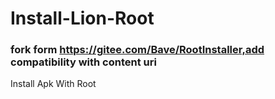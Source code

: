 # Install-Lion-Root

### fork form https://gitee.com/Bave/RootInstaller,add compatibility with content uri

Install Apk With Root
